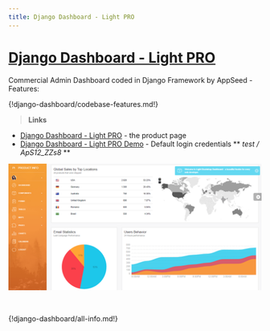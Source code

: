 ```yaml
---
title: Django Dashboard - Light PRO
---
```


# [Django Dashboard - Light PRO](https://appseed.us/admin-dashboards/django-dashboard-light-pro)

Commercial Admin Dashboard coded in Django Framework by AppSeed - Features:

{!django-dashboard/codebase-features.md!}

> **Links**

- [Django Dashboard - Light PRO](https://appseed.us/admin-dashboards/django-dashboard-light-pro) - the product page
- [Django Dashboard - Light PRO Demo](https://django-dashboard-light-pro.appseed.us/login/) - Default login credentials ** *test / ApS12_ZZs8* **

![Django Dashboard - Light PRO Design, admin dashboard starter coded in Django Framework by AppSeed.](https://raw.githubusercontent.com/app-generator/django-dashboard-light-pro/master/media/django-dashboard-light-pro-screen.png) 

<br />

{!django-dashboard/all-info.md!}
